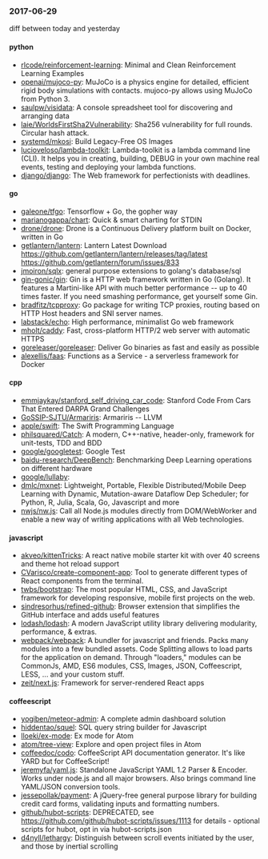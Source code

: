 ### 2017-06-29
diff between today and yesterday

#### python
* [rlcode/reinforcement-learning](https://github.com/rlcode/reinforcement-learning): Minimal and Clean Reinforcement Learning Examples
* [openai/mujoco-py](https://github.com/openai/mujoco-py): MuJoCo is a physics engine for detailed, efficient rigid body simulations with contacts. mujoco-py allows using MuJoCo from Python 3.
* [saulpw/visidata](https://github.com/saulpw/visidata): A console spreadsheet tool for discovering and arranging data
* [laie/WorldsFirstSha2Vulnerability](https://github.com/laie/WorldsFirstSha2Vulnerability): Sha256 vulnerability for full rounds. Circular hash attack.
* [systemd/mkosi](https://github.com/systemd/mkosi): Build Legacy-Free OS Images
* [lucioveloso/lambda-toolkit](https://github.com/lucioveloso/lambda-toolkit): Lambda-toolkit is a lambda command line (CLI). It helps you in creating, building, DEBUG in your own machine real events, testing and deploying your lambda functions.
* [django/django](https://github.com/django/django): The Web framework for perfectionists with deadlines.

#### go
* [galeone/tfgo](https://github.com/galeone/tfgo): Tensorflow + Go, the gopher way
* [marianogappa/chart](https://github.com/marianogappa/chart): Quick & smart charting for STDIN
* [drone/drone](https://github.com/drone/drone): Drone is a Continuous Delivery platform built on Docker, written in Go
* [getlantern/lantern](https://github.com/getlantern/lantern): Lantern Latest Download https://github.com/getlantern/lantern/releases/tag/latest  https://github.com/getlantern/forum/issues/833 
* [jmoiron/sqlx](https://github.com/jmoiron/sqlx): general purpose extensions to golang's database/sql
* [gin-gonic/gin](https://github.com/gin-gonic/gin): Gin is a HTTP web framework written in Go (Golang). It features a Martini-like API with much better performance -- up to 40 times faster. If you need smashing performance, get yourself some Gin.
* [bradfitz/tcpproxy](https://github.com/bradfitz/tcpproxy): Go package for writing TCP proxies, routing based on HTTP Host headers and SNI server names.
* [labstack/echo](https://github.com/labstack/echo): High performance, minimalist Go web framework
* [mholt/caddy](https://github.com/mholt/caddy): Fast, cross-platform HTTP/2 web server with automatic HTTPS
* [goreleaser/goreleaser](https://github.com/goreleaser/goreleaser): Deliver Go binaries as fast and easily as possible
* [alexellis/faas](https://github.com/alexellis/faas): Functions as a Service - a serverless framework for Docker

#### cpp
* [emmjaykay/stanford_self_driving_car_code](https://github.com/emmjaykay/stanford_self_driving_car_code): Stanford Code From Cars That Entered DARPA Grand Challenges
* [GoSSIP-SJTU/Armariris](https://github.com/GoSSIP-SJTU/Armariris): Armariris -- LLVM
* [apple/swift](https://github.com/apple/swift): The Swift Programming Language
* [philsquared/Catch](https://github.com/philsquared/Catch): A modern, C++-native, header-only, framework for unit-tests, TDD and BDD
* [google/googletest](https://github.com/google/googletest): Google Test
* [baidu-research/DeepBench](https://github.com/baidu-research/DeepBench): Benchmarking Deep Learning operations on different hardware
* [google/lullaby](https://github.com/google/lullaby): 
* [dmlc/mxnet](https://github.com/dmlc/mxnet): Lightweight, Portable, Flexible Distributed/Mobile Deep Learning with Dynamic, Mutation-aware Dataflow Dep Scheduler; for Python, R, Julia, Scala, Go, Javascript and more
* [nwjs/nw.js](https://github.com/nwjs/nw.js): Call all Node.js modules directly from DOM/WebWorker and enable a new way of writing applications with all Web technologies.

#### javascript
* [akveo/kittenTricks](https://github.com/akveo/kittenTricks):  A react native mobile starter kit with over 40 screens and theme hot reload support
* [CVarisco/create-component-app](https://github.com/CVarisco/create-component-app): Tool to generate different types of React components from the terminal.
* [twbs/bootstrap](https://github.com/twbs/bootstrap): The most popular HTML, CSS, and JavaScript framework for developing responsive, mobile first projects on the web.
* [sindresorhus/refined-github](https://github.com/sindresorhus/refined-github): Browser extension that simplifies the GitHub interface and adds useful features
* [lodash/lodash](https://github.com/lodash/lodash): A modern JavaScript utility library delivering modularity, performance, & extras.
* [webpack/webpack](https://github.com/webpack/webpack): A bundler for javascript and friends. Packs many modules into a few bundled assets. Code Splitting allows to load parts for the application on demand. Through "loaders," modules can be CommonJs, AMD, ES6 modules, CSS, Images, JSON, Coffeescript, LESS, ... and your custom stuff.
* [zeit/next.js](https://github.com/zeit/next.js): Framework for server-rendered React apps

#### coffeescript
* [yogiben/meteor-admin](https://github.com/yogiben/meteor-admin): A complete admin dashboard solution
* [hiddentao/squel](https://github.com/hiddentao/squel):  SQL query string builder for Javascript
* [lloeki/ex-mode](https://github.com/lloeki/ex-mode): Ex mode for Atom
* [atom/tree-view](https://github.com/atom/tree-view): Explore and open project files in Atom
* [coffeedoc/codo](https://github.com/coffeedoc/codo): CoffeeScript API documentation generator. It's like YARD but for CoffeeScript!
* [jeremyfa/yaml.js](https://github.com/jeremyfa/yaml.js): Standalone JavaScript YAML 1.2 Parser & Encoder. Works under node.js and all major browsers. Also brings command line YAML/JSON conversion tools.
* [jessepollak/payment](https://github.com/jessepollak/payment):  A jQuery-free general purpose library for building credit card forms, validating inputs and formatting numbers.
* [github/hubot-scripts](https://github.com/github/hubot-scripts): DEPRECATED, see https://github.com/github/hubot-scripts/issues/1113 for details - optional scripts for hubot, opt in via hubot-scripts.json
* [d4nyll/lethargy](https://github.com/d4nyll/lethargy): Distinguish between scroll events initiated by the user, and those by inertial scrolling
